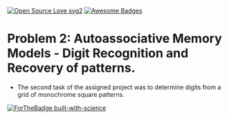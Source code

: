 [![Open Source Love svg2](https://badges.frapsoft.com/os/v2/open-source.svg?v=103)](https://github.com/ellerbrock/open-source-badges/)
[![Awesome Badges](https://img.shields.io/badge/badges-awesome-green.svg)](https://github.com/Naereen/badges)
# Problem 2: Autoassociative Memory Models - Digit Recognition and Recovery of patterns.

* The second task of the assigned project was to determine digits from a grid of monochrome square patterns.

[![ForTheBadge built-with-science](http://ForTheBadge.com/images/badges/built-with-science.svg)](https://github.com/gvsakash/)
